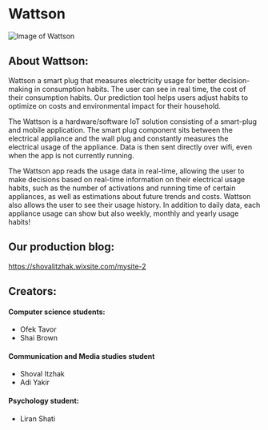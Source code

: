 # **Wattson**
![Image of Wattson](https://static.wixstatic.com/media/47ffc3_00b481babaaf41fa91e140839e6d59bb~mv2.png/v1/fill/w_522,h_269,al_c,lg_1,q_90/47ffc3_00b481babaaf41fa91e140839e6d59bb~mv2.webp)

## **About Wattson:**

Wattson a smart plug that measures electricity usage for better decision-making in consumption habits. The user can see in real time, the cost of their consumption habits. Our prediction tool helps users adjust habits to optimize on costs and environmental impact for their household.  

The Wattson is a hardware/software IoT solution consisting of a smart-plug and mobile application. The smart plug component sits between the electrical appliance and the wall plug and constantly measures the electrical usage of the appliance. Data is then sent directly over wifi, even when the app is not currently running.

The Wattson app reads the usage data in real-time, allowing the user to make decisions based on real-time information on their electrical usage habits, such as the number of activations and running time of certain appliances, as well as estimations about future trends and costs. 
Wattson also allows the user to see their usage history. In addition to daily data, each appliance usage can show but also weekly, monthly and yearly usage habits!

## Our production blog:
https://shovalitzhak.wixsite.com/mysite-2


## Creators:
#### Computer science students:
- Ofek Tavor
- Shai Brown
#### Communication and Media studies student
- Shoval Itzhak
- Adi Yakir
#### Psychology student:
- Liran Shati

